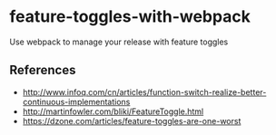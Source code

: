 # feature-toggles-with-webpack

Use webpack to manage your release with feature toggles

## References

- http://www.infoq.com/cn/articles/function-switch-realize-better-continuous-implementations
- http://martinfowler.com/bliki/FeatureToggle.html
- https://dzone.com/articles/feature-toggles-are-one-worst
